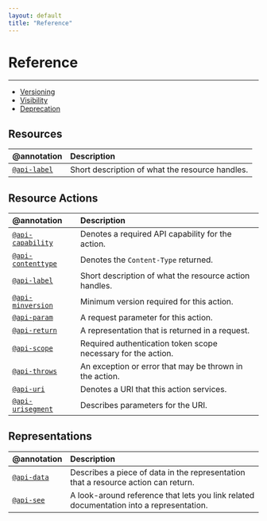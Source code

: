 ```yaml
---
layout: default
title: "Reference"
---
```


# Reference
---

* [Versioning](/reference/versioning)
* [Visibility](/reference/visibility)
* [Deprecation](/reference/deprecation)

## Resources

| @annotation | Description |
| :--- | :--- |
| [`@api-label`](/reference/api‐label) | Short description of what the resource handles. |

## Resource Actions

| @annotation | Description |
| :--- | :--- |
| [`@api-capability`](/reference/api‐capability) | Denotes a required API capability for the action. |
| [`@api-contenttype`](/reference/api‐contenttype) | Denotes the `Content-Type` returned. |
| [`@api-label`](/reference/api‐label) | Short description of what the resource action handles. |
| [`@api-minversion`](/reference/api‐minversion) | Minimum version required for this action. |
| [`@api-param`](/reference/api‐param) | A request parameter for this action. |
| [`@api-return`](/reference/api‐return) | A representation that is returned in a request. |
| [`@api-scope`](/reference/api‐scope) | Required authentication token scope necessary for the action. |
| [`@api-throws`](/reference/api‐throws) | An exception or error that may be thrown in the action. |
| [`@api-uri`](/reference/api‐uri) | Denotes a URI that this action services. |
| [`@api-urisegment`](/reference/api‐urisegment) | Describes parameters for the URI. |

## Representations

| @annotation | Description |
| :--- | :--- |
| [`@api-data`](/reference/api‐data) | Describes a piece of data in the representation that a resource action can return. |
| [`@api-see`](/reference/api‐see) | A look-around reference that lets you link related documentation into a representation. |
